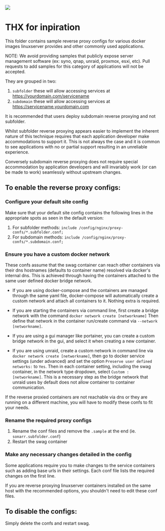 ![](https://raw.githubusercontent.com/linuxserver/docker-templates/master/linuxserver.io/img/linuxserver_small.png)

# THX for inpiration

This folder contains sample reverse proxy configs for various docker images linuxserver provides and other commonly used applications.

NOTE: We avoid providing samples that publicly expose server management software (ex: syno, qnap, unraid, proxmox, esxi, etc). Pull requests to add samples for this category of applications will not be accepted.

They are grouped in two:

1. `subfolder` these will allow accessing services at https://yourdomain.com/servicename
2. `subdomain` these will allow accessing services at https://servicename.yourdomain.com

It is recommended that users deploy subdomain reverse proxying and not subfolder.

Whilst subfolder reverse proxying appears easier to implement the inherent nature of this technique requires that each application developer make accommodations to support it. This is not always the case and it is common to see applications with no or partial support resulting in an unreliable experience.

Conversely subdomain reverse proxying does not require special accommodation by application developers and will invariably work (or can be made to work) seamlessly without upstream changes.

## To enable the reverse proxy configs:

### Configure your default site config

Make sure that your default site config contains the following lines in the appropriate spots as seen in the default version:

1. For subfolder methods: `include /config/nginx/proxy-confs/*.subfolder.conf;`
2. For subdomain methods: `include /config/nginx/proxy-confs/*.subdomain.conf;`

### Ensure you have a custom docker network

These confs assume that the swag container can reach other containers via their dns hostnames (defaults to container name) resolved via docker's internal dns. This is achieved through having the containers attached to the same user defined docker bridge network.

- If you are using docker-compose and the containers are managed through the same yaml file, docker-compose will automatically create a custom network and attach all containers to it. Nothing extra is required.

- If you are starting the containers via command line, first create a bridge network with the command `docker network create [networkname]` Then define that network in the container run/create command via `--network [networkname]`.

- If you are using a gui manager like portainer, you can create a custom bridge network in the gui, and select it when creating a new container.

- If you are using unraid, create a custom network in command line via `docker network create [networkname]`, then go to docker service settings (under advanced) and set the option `Preserve user defined networks:` to `Yes`. Then in each container setting, including the swag container, in the network type dropdown, select `Custom : [networkname]`. This is a necessary step as the bridge network that unraid uses by default does not allow container to container communication.

If the reverse proxied containers are not reachable via dns or they are running on a different machine, you will have to modify these confs to fit your needs.

### Rename the required proxy configs

1. Rename the conf files and remove the `.sample` at the end (ie. `sonarr.subfolder.conf`)
2. Restart the swag container

### Make any necessary changes detailed in the config

Some applications require you to make changes to the service containers such as adding base urls in their settings. Each conf file lists the required changes on the first line.

If you are reverse proxying linuxserver containers installed on the same host with the recommended options, you shouldn't need to edit these conf files.

## To disable the configs:

Simply delete the confs and restart swag.
